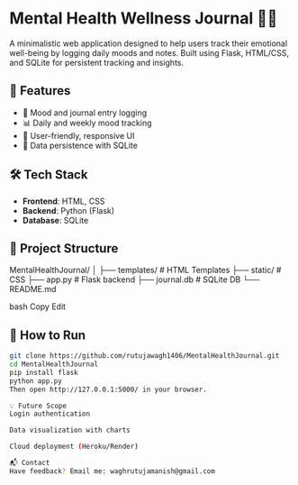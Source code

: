 # Mental Health Wellness Journal 🧠🌿
A minimalistic web application designed to help users track their emotional well-being by logging daily moods and notes. Built using Flask, HTML/CSS, and SQLite for persistent tracking and insights.

## 🌈 Features
- 📝 Mood and journal entry logging
- 📊 Daily and weekly mood tracking
- 🔐 User-friendly, responsive UI
- 💾 Data persistence with SQLite

## 🛠️ Tech Stack
- **Frontend**: HTML, CSS
- **Backend**: Python (Flask)
- **Database**: SQLite

## 📁 Project Structure
MentalHealthJournal/
│
├── templates/ # HTML Templates
├── static/ # CSS
├── app.py # Flask backend
├── journal.db # SQLite DB
└── README.md

bash
Copy
Edit

## 🚀 How to Run
```bash
git clone https://github.com/rutujawagh1406/MentalHealthJournal.git
cd MentalHealthJournal
pip install flask
python app.py
Then open http://127.0.0.1:5000/ in your browser.

💡 Future Scope
Login authentication

Data visualization with charts

Cloud deployment (Heroku/Render)

📬 Contact
Have feedback? Email me: waghrutujamanish@gmail.com
